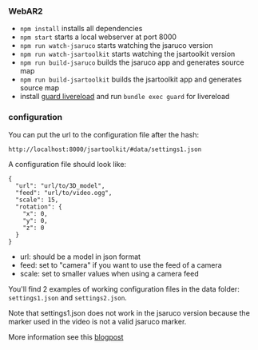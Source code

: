 ### WebAR2

 - `npm install` installs all dependencies
 - `npm start` starts a local webserver at port 8000
 - `npm run watch-jsaruco` starts watching the jsaruco version
 - `npm run watch-jsartoolkit` starts watching the jsartoolkit version
 - `npm run build-jsaruco` builds the jsaruco app and generates source map
 - `npm run build-jsartoolkit` builds the jsartoolkit app and generates source map
 - install [guard livereload](https://github.com/guard/guard-livereload) and run `bundle exec guard` for livereload


### configuration

You can put the url to the configuration file after the hash:

`http://localhost:8000/jsartoolkit/#data/settings1.json`

A configuration file should look like:

```
{
  "url": "url/to/3D_model",
  "feed": "url/to/video.ogg",
  "scale": 15,
  "rotation": {
    "x": 0,
    "y": 0,
    "z": 0
  }
}
```

- url: should be a model in json format
- feed: set to "camera" if you want to use the feed of a camera
- scale: set to smaller values when using a camera feed

You'll find 2 examples of working configuration files in the data folder: `settings1.json` and `settings2.json`.

Note that settings1.json does not work in the jsaruco version because the marker used in the video is not a valid jsaruco marker.

More information see this [blogpost](https://tweedegolf.nl/blog/11/augmented-reality-with-web-technologies)
